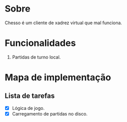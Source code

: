 # Sobre

Chesso é um cliente de xadrez virtual que mal funciona.

# Funcionalidades

1. Partidas de turno local.

# Mapa de implementação

## Lista de tarefas

- [x] Lógica de jogo.
- [x] Carregamento de partidas no disco.
